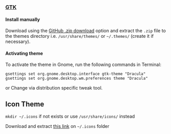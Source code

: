 ### [GTK](https://www.gtk.org/)

#### Install manually

Download using the [GitHub .zip download](https://github.com/dracula/gtk/archive/master.zip) option and extract the `.zip` file to the themes directory i.e. `/usr/share/themes/` or `~/.themes/` (create it if necessary).

#### Activating theme

To activate the theme in Gnome, run the following commands in Terminal:

```
gsettings set org.gnome.desktop.interface gtk-theme "Dracula"
gsettings set org.gnome.desktop.wm.preferences theme "Dracula"

```

or Change via distribution specific tweak tool.

## Icon Theme

`mkdir ~/.icons` if not exists or use `/usr/share/icons/` instead

Download and extract [this link](https://github.com/dracula/gtk/files/5214870/Dracula.zip) on `~/.icons` folder

